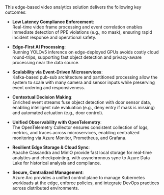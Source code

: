 This edge-based video analytics solution delivers the following key outcomes:

- **Low Latency Compliance Enforcement**:  
  Real-time video frame processing and event correlation enables immediate detection of PPE violations (e.g., no mask), ensuring rapid incident response and operational safety.

- **Edge-First AI Processing**:  
  Running YOLOv5 inference on edge-deployed GPUs avoids costly cloud round-trips, supporting fast object detection and privacy-aware processing near the data source.

- **Scalability via Event-Driven Microservices**:  
  Kafka-based pub-sub architecture and partitioned processing allow the system to scale with many camera and sensor inputs while preserving event ordering and responsiveness.

- **Contextual Decision Making**:  
  Enriched event streams fuse object detection with door sensor data, enabling intelligent rule evaluation (e.g., deny entry if mask is missing) and automated actuation (e.g., door control).

- **Unified Observability with OpenTelemetry**:  
  The OpenTelemetry Collector ensures consistent collection of logs, metrics, and traces across microservices, enabling centralized monitoring via Azure Monitor, Prometheus, and Grafana.

- **Resilient Edge Storage & Cloud Sync**:  
  Apache Cassandra and MinIO provide fast local storage for real-time analytics and checkpointing, with asynchronous sync to Azure Data Lake for historical analysis and compliance.

- **Secure, Centralized Management**:  
  Azure Arc provides a unified control plane to manage Kubernetes workloads at the edge, enforce policies, and integrate DevOps practices across distributed environments.
